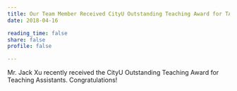 ```yaml
---
title: Our Team Member Received CityU Outstanding Teaching Award for TA
date: 2018-04-16

reading_time: false
share: false
profile: false

---
```

Mr. Jack Xu recently received the CityU Outstanding Teaching Award for Teaching Assistants. Congratulations!
<!--more-->
